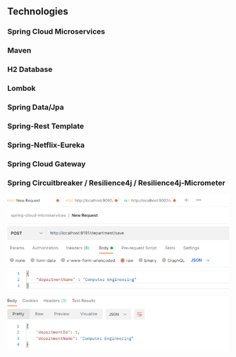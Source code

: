 ## Technologies ##
### Spring Cloud Microservices ###
### Maven ###
### H2 Database ###
### Lombok ###
### Spring Data/Jpa ###
### Spring-Rest Template ###
### Spring-Netflix-Eureka ###
### Spring Cloud Gateway ###
### Spring Circuitbreaker / Resilience4j / Resilience4j-Micrometer ###

![Screenshot](https://github.com/OzgurAkinci/spring-cloud-microservices/blob/main/git-assets/department-save.png?raw=true)

